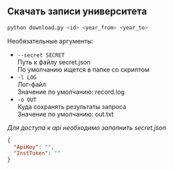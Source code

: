 ## Скачать записи университета
```bash
python download.py <id> <year_from> <year_to>
```
Необязательные аргументы:
- `--secret SECRET`  
Путь к файлу secret.json  
По умолчанию ищется в папке со скриптом
- `-l LOG`  
Лог-файл  
Значение по умолчанию: record.log
- `-o OUT`  
Куда сохранять результаты запроса  
Значение по умолчанию: out.txt

*Для доступа к api необходимо заполнить secret.json*
```json
{
  "ApiKey": "",
  "InstToken": ""
}
```
